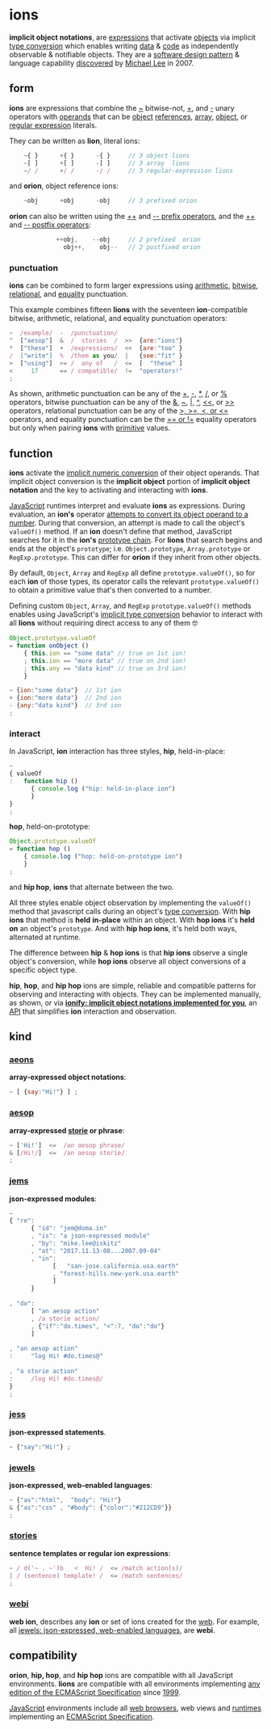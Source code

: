 # ions

**implicit object notations**, are
[expressions](https://en.wikipedia.org/wiki/Expression_(computer_science))
that activate [objects](https://en.wikipedia.org/wiki/Object_(computer_science))
via implicit [type conversion](https://en.wikipedia.org/wiki/Type_conversion)
which enables writing [data](https://en.wikipedia.org/wiki/Data_(computing)) &
[code](https://en.wikipedia.org/wiki/Source_code)
as independently observable & notifiable objects. They are a
[software design pattern](https://en.wikipedia.org/wiki/Software_design_pattern)
& language capability [discovered](../story.md)
by [Michael Lee](https://github.com/iskitz) in 2007.



## form

**ions** are expressions that combine the
[~](http://www.ecma-international.org/ecma-262/6.0/index.html#sec-bitwise-not-operator)
bitwise-not,
[+](http://www.ecma-international.org/ecma-262/6.0/index.html#sec-unary-plus-operator),
and [-](http://www.ecma-international.org/ecma-262/6.0/index.html#sec-unary-minus-operator)
unary operators with [operands](https://en.wikipedia.org/wiki/Operand#Computer_science)
that can be [object](http://www.ecma-international.org/ecma-262/6.0/index.html#sec-object-type)
[references](http://www.ecma-international.org/ecma-262/6.0/index.html#sec-reference-specification-type),
[array](http://www.ecma-international.org/ecma-262/6.0/index.html#sec-array-initializer),
[object](http://www.ecma-international.org/ecma-262/6.0/index.html#sec-object-initializer),
or
[regular expression](http://www.ecma-international.org/ecma-262/6.0/index.html#sec-literals-regular-expression-literals)
literals.

They can be written as **lion**, literal ions:

```javascript
    ~{ }      +{ }      -{ }     // 3 object lions
    ~[ ]      +[ ]      -[ ]     // 3 array  lions
    ~/ /      +/ /      -/ /     // 3 regular-expression lions
```
and **orion**, object reference ions:

```javascript
    ~obj      +obj      -obj     // 3 prefixed orion
```

**orion** can also be written using the
[++](http://www.ecma-international.org/ecma-262/6.0/index.html#sec-prefix-increment-operator)
and
[-- prefix operators](http://www.ecma-international.org/ecma-262/6.0/index.html#sec-prefix-decrement-operator),
and the
[++](http://www.ecma-international.org/ecma-262/6.0/index.html#sec-postfix-increment-operator)
and
[-- postfix operators](http://www.ecma-international.org/ecma-262/6.0/index.html#sec-postfix-decrement-operator):

```javascript
             ++obj,    --obj     // 2 prefixed  orion
               obj++,    obj--   // 2 postfixed orion
```

### punctuation

**ions** can be combined to form larger expressions using
[arithmetic](https://developer.mozilla.org/en-US/docs/Web/JavaScript/Guide/Expressions_and_Operators#Arithmetic_operators),
[bitwise](https://developer.mozilla.org/en-US/docs/Web/JavaScript/Guide/Expressions_and_Operators#Bitwise_operators),
[relational](https://developer.mozilla.org/en-US/docs/Web/JavaScript/Reference/Operators/Comparison_Operators#Relational_operators),
and
[equality](https://developer.mozilla.org/en-US/docs/Web/JavaScript/Reference/Operators/Comparison_Operators#Equality_operators)
punctuation.

This example combines fifteen **lions** with the seventeen **ion**-compatible bitwise, arithmetic, relational, and equality punctuation operators:

```javascript
~  /example/  -  /punctuation/
^  ["aesop"]  &  /  stories  /  >>  {are:"ions"}
*  ["these"]  +  /expressions/  <<  {are:"too" }
/  ["write"]  %  /them as you/  |   {see:"fit" }
>  ["using"]  >= /  any of   /  <=  [  "these" ]
<     17      == / compatible/  !=  "operators!"
;
```

As shown, arithmetic punctuation can be any of the
[+](http://www.ecma-international.org/ecma-262/6.0/index.html#sec-addition-operator-plus),
[-](http://www.ecma-international.org/ecma-262/6.0/index.html#sec-subtraction-operator-minus),
[*](http://www.ecma-international.org/ecma-262/6.0/index.html#sec-applying-the-mul-operator),
[/](http://www.ecma-international.org/ecma-262/6.0/index.html#sec-applying-the-div-operator), or
[%](http://www.ecma-international.org/ecma-262/6.0/index.html#sec-applying-the-mod-operator)
operators, bitwise punctuation can be any of the
[&](https://developer.mozilla.org/en-US/docs/Web/JavaScript/Reference/Operators/Bitwise_Operators#Bitwise_AND),
[~](http://www.ecma-international.org/ecma-262/6.0/index.html#sec-bitwise-not-operator),
[|](https://developer.mozilla.org/en-US/docs/Web/JavaScript/Reference/Operators/Bitwise_Operators#Bitwise_OR),
[^](https://developer.mozilla.org/en-US/docs/Web/JavaScript/Reference/Operators/Bitwise_Operators#Bitwise_XOR),
[<<](http://www.ecma-international.org/ecma-262/6.0/index.html#sec-left-shift-operator), or
[\>>](http://www.ecma-international.org/ecma-262/6.0/index.html#sec-signed-right-shift-operator)
operators, relational punctuation can be any of the
[&gt;, &gt;=, <, or <=](http://www.ecma-international.org/ecma-262/6.0/index.html#sec-relational-operators-runtime-semantics-evaluation)
operators, and equality punctuation can be the
[== or !=](http://www.ecma-international.org/ecma-262/6.0/index.html#sec-equality-operators-runtime-semantics-evaluation)
equality operators but only when pairing **ions** with
[primitive](https://en.m.wikipedia.org/wiki/Primitive_value)
values.


## function

**ions** activate the
[implicit numeric conversion](http://www.ecma-international.org/ecma-262/6.0/index.html#sec-tonumber)
of their object operands. That implicit object conversion is the **implicit
object** portion of **implicit object notation** and the key to activating and
interacting with **ions**.

[JavaScript](http://www.ecma-international.org/ecma-262/6.0/index.html#sec-overview)
runtimes interpret and evaluate **ions** as expressions. During evaluation, an **ion's** operator
[attempts to convert its object operand to a number](http://www.ecma-international.org/ecma-262/6.0/index.html#sec-toprimitive).
During that conversion, an attempt is made to call the object's `valueOf()`
method. If an **ion** doesn't define that method, JavaScript searches for
it in the **ion's**
[prototype chain](http://www.ecma-international.org/ecma-262/6.0/index.html#sec-objects).
For **lions** that search begins and ends at the object's
`prototype`; i.e. `Object.prototype`, `Array.prototype` or `RegExp.prototype`.
This can differ for **orion** if they inherit from other objects.

By default, `Object`, `Array` and `RegExp` all define `prototype.valueOf()`, so
for each **ion** of those types, its operator calls the relevant
`prototype.valueOf()` to obtain a primitive value that's then converted to a number.

Defining custom `Object`, `Array`, and
`RegExp` `prototype.valueOf()` methods enables using JavaScript's
[implicit type conversion](https://en.wikipedia.org/wiki/Type_conversion)
behavior to interact with all **lions** without requiring direct access to any of them 🤓

```javascript
Object.prototype.valueOf
= function onObject ()
    { this.ion == "some data" // true on 1st ion!
    ; this.ion == "more data" // true on 2nd ion!
    ; this.any == "data kind" // true on 3rd ion!
    }

~ {ion:"some data"}  // 1st ion
+ {ion:"more data"}  // 2nd ion
- {any:"data kind"}  // 3rd ion
;
```

### interact

In JavaScript, **ion** interaction has three styles, **hip**, held-in-place:

```javascript
~
{ valueOf
:   function hip ()
      { console.log ("hip: held-in-place ion")
      }
}
;
```

**hop**, held-on-prototype:

```javascript
Object.prototype.valueOf
= function hop ()
    { console.log ("hop: held-on-prototype ion")
    }
;
```

and **hip hop**, **ions** that alternate between the two.


All three styles enable object observation by implementing the `valueOf()`
method that javascript calls during an object's
[type conversion](http://www.ecma-international.org/ecma-262/6.0/index.html#sec-toprimitive).
With **hip ions** that method is **held** __in-place__ within an object. With
**hop ions** it's **held** __on__ an object's `prototype`. And with
**hip hop ions**, it's held both ways, alternated at runtime.

The difference between **hip** & **hop ions** is that **hip ions** observe a
single object's conversion, while **hop ions** observe all object conversions
of a specific object type.

**hip**, **hop**, and **hip hop** ions are simple, reliable and compatible
patterns for observing and interacting with objects. They can be implemented
manually, as shown, or via
[**ionify: implicit object notations implemented for you**](http://github.com/ionify/ionify/),
an [API](https://en.wikipedia.org/wiki/Application_programming_interface)
that simplifies **ion** interaction and observation.


## kind

### [aeons](aeons.md)

**array-expressed object notations**:

```javascript
~ [ {say:"Hi!"} ] ;
```

### [aesop](aesop.md)

**array-expressed [storie](stories.md) or phrase**:

```javascript
~ ['Hi!']  <=  /an aesop phrase/
& [/Hi!/]  <=  /an aesop storie/
;
```

### [jems](jems.md)

**json-expressed modules**:

```javascript
~
{ "re":
      { "id": "jem@doma.in"
      , "is": "a json-expressed module"
      , "by": "mike.lee@iskitz"
      , "at": "2017.11.13-08...2007.09-04"
      , "in":
            [   "san-jose.california.usa.earth"
            , "forest-hills.new-york.usa.earth"
            ]
      }
        
, "do":
      [ "an aesop action"
      , /a storie action/
      , {"if":"do.times", "<":7, "do":"do"}
      ]
    
, "an aesop action"
:     "log Hi! #do.times@"
  
, "a storie action"
:     /log Hi! #do.times@/
}
;
```

### [jess](jess.md)

**json-expressed statements**.

```javascript
~ {"say":"Hi!"} ;
```

### [jewels](jewels.md)

**json-expressed, web-enabled languages**:

```javascript
~ {"as":"html",  "body": "Hi!"}
& {"as":"css" , "#body": {"color":"#212CD9"}}
;
```

### [stories](stories.md)

**sentence templates or regular ion expressions**:

```javascript
~ / d('~ . ~')b   <  Hi! /  <= /match action(s)/
| / (sentence) template! /  <= /match sentences/
;
```

### [webi](webi.md)

**web ion**, describes any **ion** or set of ions created for the
[web](https://en.wikipedia.org/wiki/World_Wide_Web). For example, all
[jewels: json-expressed, web-enabled languages](jewels.md), are **webi**.


## compatibility

**orion**, **hip, hop**, and **hip hop** ions are compatible with all JavaScript
environments. **lions** are compatible with all environments implementing
[any edition of the ECMAScript Specification](http://www.ecma-international.org/publications/standards/Ecma-262-arch.htm)
since [1999](http://www.ecma-international.org/publications/files/ECMA-ST-ARCH/ECMA-262,%203rd%20edition,%20December%201999.pdf).

[JavaScript](http://www.ecma-international.org/publications/standards/Ecma-262.htm)
environments include all
[web browsers](https://en.wikipedia.org/wiki/Web_browser), web views and
[runtimes](http://en.wikipedia.org/wiki/JavaScript_engine) implementing an
[ECMAScript Specification](http://www.ecma-international.org/publications/standards/Ecma-262-arch.htm).
